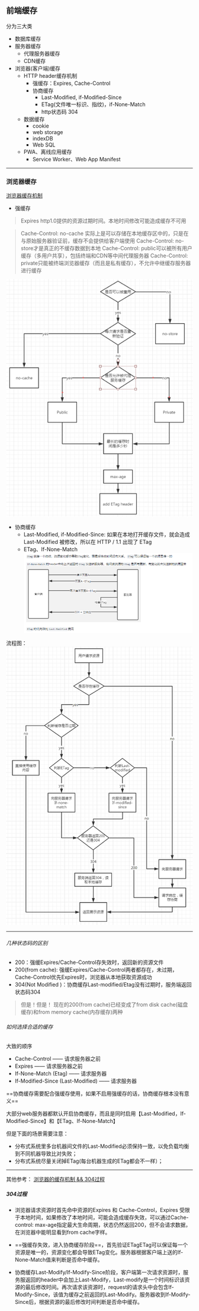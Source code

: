 ## 前端缓存

分为三大类

- 数据库缓存
- 服务器缓存
    - 代理服务器缓存
    - CDN缓存
- 浏览器(客户端)缓存
    - HTTP header缓存机制
        - 强缓存：Expires, Cache-Control
        - 协商缓存
            - Last-Modified, if-Modified-Since
            - ETag(文件唯一标识、指纹)，if-None-Match
            - http状态码 304 
    - 数据缓存
        - cookie
        - web storage
        - indexDB
        - Web SQL
    - PWA、离线应用缓存
        - Service Worker、Web App Manifest
---

### 浏览器缓存
[浏览器缓存机制](https://github.com/amandakelake/blog/issues/41)
- 强缓存

> Expires http1.0提供的资源过期时间。本地时间修改可能造成缓存不可用

> Cache-Control: no-cache 实际上是可以存储在本地缓存区中的，只是在与原始服务器验证前，缓存不会提供给客户端使用
> Cache-Control: no-store才是真正的不缓存数据到本地
> Cache-Control: public可以被所有用户缓存（多用户共享），包括终端和CDN等中间代理服务器
> Cache-Control: private只能被终端浏览器缓存（而且是私有缓存），不允许中继缓存服务器进行缓存

![强缓存](./images/%E5%BC%BA%E7%BC%93%E5%AD%98%E6%B5%81%E7%A8%8B%E5%9B%BE.png)

- 协商缓存
    - Last-Modified, if-Modified-Since: 如果在本地打开缓存文件，就会造成 Last-Modified 被修改，所以在 HTTP / 1.1 出现了 ETag
    - ETag、If-None-Match
![alt](./images/etag.png)

流程图：
![浏览器缓存流程图](./images/%E5%8D%8F%E5%95%86%E7%BC%93%E5%AD%98%E6%B5%81%E7%A8%8B%E5%9B%BE.png)


--- 
###### 几种状态码的区别
- 200：强缓Expires/Cache-Control存失效时，返回新的资源文件
- 200(from cache): 强缓Expires/Cache-Control两者都存在，未过期，Cache-Control优先Expires时，浏览器从本地获取资源成功
- 304(Not Modified )：协商缓存Last-modified/Etag没有过期时，服务端返回状态码304

> 但是！但是！
现在的200(from cache)已经变成了from disk cache(磁盘缓存)和from memory cache(内存缓存)两种

###### 如何选择合适的缓存
大致的顺序

- Cache-Control —— 请求服务器之前
- Expires —— 请求服务器之前
- If-None-Match (Etag) —— 请求服务器
- If-Modified-Since (Last-Modified) —— 请求服务器

==协商缓存需要配合强缓存使用，如果不启用强缓存的话，协商缓存根本没有意义==

大部分web服务器都默认开启协商缓存，而且是同时启用【Last-Modified，If-Modified-Since】和【ETag、If-None-Match】

但是下面的场景需要注意：

- 分布式系统里多台机器间文件的Last-Modified必须保持一致，以免负载均衡到不同机器导致比对失败；
- 分布式系统尽量关闭掉ETag(每台机器生成的ETag都会不一样）；


---
其他参考：
[浏览器的缓存机制 && 304过程](https://juejin.cn/post/7067807713702936607)


##### 304过程

- 浏览器请求资源时首先命中资源的Expires 和 Cache-Control，Expires 受限于本地时间，如果修改了本地时间，可能会造成缓存失效，可以通过Cache-control: max-age指定最大生命周期，状态仍然返回200，但不会请求数据，在浏览器中能明显看到from cache字样。

- ==强缓存失效，进入协商缓存阶段==，首先验证ETagETag可以保证每一个资源是唯一的，资源变化都会导致ETag变化。服务器根据客户端上送的If-None-Match值来判断是否命中缓存。

- 协商缓存Last-Modify/If-Modify-Since阶段，客户端第一次请求资源时，服务服返回的header中会加上Last-Modify，Last-modify是一个时间标识该资源的最后修改时间。再次请求该资源时，request的请求头中会包含If-Modify-Since，该值为缓存之前返回的Last-Modify。服务器收到If-Modify-Since后，根据资源的最后修改时间判断是否命中缓存。
